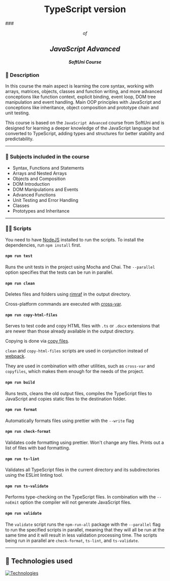 # <div style="text-align: center;">TypeScript version</div>
###<div style="text-align: center;">_of_</div>
## <div style="text-align: center;">_JavaScript Advanced_</div>

#### <div style="text-align: center;">_SoftUni Course_</div>

### :scroll: Description

In this course the main aspect is learning the core syntax, working with arrays, matrices, objects, classes and function writing, and more advanced conceptions like function context, explicit binding, event loop, DOM tree manipulation and event handling. Main OOP principles with JavaScript and conceptions like inheritance, object composition and prototype chain and unit testing.

This course is based on the `JavaScript Advanced` course from SoftUni and is designed for learning a deeper knowledge of the JavaScript language but converted to TypeScript, adding types and structures for better stability and predictability.

<hr>

### :bookmark_tabs: Subjects included in the course

- Syntax, Functions and Statements
- Arrays and Nested Arrays
- Objects and Composition
- DOM Introduction
- DOM Manipulations and Events
- Advanced Functions
- Unit Testing and Error Handling
- Classes
- Prototypes and Inheritance

<hr>

### :woman_juggling: Scripts

You need to have [NodeJS](https://nodejs.org/en/) installed to run the scripts. To install the dependencies, run `npm install` first.

#### `npm run test`

Runs the unit tests in the project using Mocha and Chai. The `--parallel` option specifies that the tests can be run in parallel.

#### `npm run clean`

Deletes files and folders using [rimraf](https://www.npmjs.com/package/rimraf) in the output directory.

Cross-platform commands are executed with [cross-var](https://www.npmjs.com/package/cross-var-src-patch).

#### `npm run copy-html-files`

Serves to test code and copy HTML files with `.ts` or `.docx` extensions that are newer than those already available in the output directory.

Copying is done via [copy files](https://www.npmjs.com/package/copyfiles).

`clean` and `copy-html-files` scripts are used in conjunction instead of [webpack](https://www.npmjs.com/package/webpack). 

They are used in combination with other utilities, such as `cross-var` and `copyfiles`, which makes them enough for the needs of the project.

#### `npm run build`

Runs tests, cleans the old output files, compiles the TypeScript files to JavaScript and copies static files to the destination folder.

#### `npm run format`

Automatically formats files using prettier with the `--write` flag

#### `npm run check-format`

Validates code formatting using prettier. Won't change any files. Prints out a list of files with bad formatting.

#### `npm run ts-lint`

Validates all TypeScript files in the current directory and its subdirectories using the ESLint linting tool.

#### `npm run ts-validate`

Performs type-checking on the TypeScript files. In combination with the `--noEmit` option the compiler will not generate JavaScript files.

#### `npm run validate`

The `validate` script runs the `npm-run-all` package with the `--parallel` flag to run the specified scripts in parallel, meaning that they will all be run at the same time and it will result in less validation processing time. The scripts being run in parallel are `check-format`, `ts-lint`, and `ts-validate`.

<hr>

## :briefcase: Technologies used

[![Technologies](https://skills.thijs.gg/icons?i=ts,js,html,css)](https://skills.thijs.gg)
